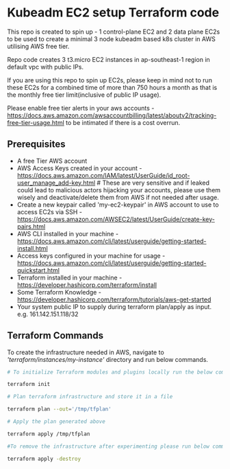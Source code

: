 # Kubeadm EC2 setup Terraform code

This repo is created to spin up - 1 control-plane EC2 and 2 data plane EC2s to be used to create a minimal 3 node kubeadm based k8s cluster in AWS utilising AWS free tier.

Repo code creates 3 t3.micro EC2 instances in ap-southeast-1 region in default vpc with public IPs.

If you are using this repo to spin up EC2s, please keep in mind not to run these EC2s for a combined time of more than 750 hours a month as that is the monthly free tier limit(inclusive of public IP usage).

Please enable free tier alerts in your aws accounts -  https://docs.aws.amazon.com/awsaccountbilling/latest/aboutv2/tracking-free-tier-usage.html to be intimated if there is a cost overrun.

## Prerequisites

 - A free Tier AWS account
 - AWS Access Keys created in your account - https://docs.aws.amazon.com/IAM/latest/UserGuide/id_root-user_manage_add-key.html # These are very sensitive and if leaked could lead to malicious actors hijacking your accounts, please use them wisely and deactivate/delete them from AWS if not needed after usage.
 - Create a new keypair called 'my-ec2-keypair' in AWS account to use to access EC2s via SSH - https://docs.aws.amazon.com/AWSEC2/latest/UserGuide/create-key-pairs.html
 - AWS CLI installed in your machine - https://docs.aws.amazon.com/cli/latest/userguide/getting-started-install.html
 - Access keys configured in your machine for usage - https://docs.aws.amazon.com/cli/latest/userguide/getting-started-quickstart.html
 - Terraform installed in your machine - https://developer.hashicorp.com/terraform/install
 - Some Terraform Knowledge - https://developer.hashicorp.com/terraform/tutorials/aws-get-started
 - Your system public IP to supply during terraform plan/apply as input. e.g. 161.142.151.118/32

## Terraform Commands

To create the infrastructure needed in AWS, navigate to *'terraform/instances/my-instance'* directory and run below commands.

```bash
# To initialize Terraform modules and plugins locally run the below command

terraform init

# Plan terraform infrastructure and store it in a file

terraform plan --out='/tmp/tfplan'

# Apply the plan generated above

terraform apply /tmp/tfplan

#To remove the infrastructure after experimenting please run below command and delete all infra. Please don't create any infra outside of terraform as they won't be tracked here.

terraform apply -destroy

```
